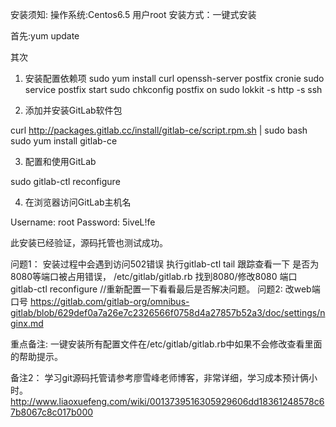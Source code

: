 安装须知:
操作系统:Centos6.5
用户root
安装方式：一键式安装

首先:yum update

其次
1. 安装配置依赖项
sudo yum install curl openssh-server postfix cronie
sudo service postfix start
sudo chkconfig postfix on
sudo lokkit -s http -s ssh

2. 添加并安装GitLab软件包

curl http://packages.gitlab.cc/install/gitlab-ce/script.rpm.sh | sudo bash   
sudo yum install gitlab-ce

3. 配置和使用GitLab

sudo gitlab-ctl reconfigure

4. 在浏览器访问GitLab主机名

Username: root 
Password: 5iveL!fe

此安装已经验证，源码托管也测试成功。

问题1：
安装过程中会遇到访问502错误
执行gitlab-ctl tail 跟踪查看一下 是否为8080等端口被占用错误，
/etc/gitlab/gitlab.rb 找到8080/修改8080 端口
gitlab-ctl reconfigure //重新配置一下看看最后是否解决问题。
问题2:
改web端口号
https://gitlab.com/gitlab-org/omnibus-gitlab/blob/629def0a7a26e7c2326566f0758d4a27857b52a3/doc/settings/nginx.md

重点备注:
一键安装所有配置文件在/etc/gitlab/gitlab.rb中如果不会修改查看里面的帮助提示。


备注2：
学习git源码托管请参考廖雪峰老师博客，非常详细，学习成本预计俩小时。
http://www.liaoxuefeng.com/wiki/0013739516305929606dd18361248578c67b8067c8c017b000
